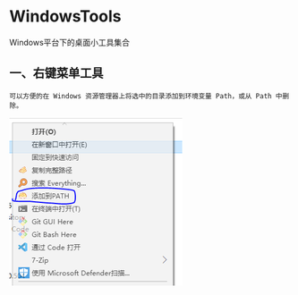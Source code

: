 # WindowsTools
Windows平台下的桌面小工具集合

## 一、右键菜单工具
    可以方便的在 Windows 资源管理器上将选中的目录添加到环境变量 Path，或从 Path 中删除。
![截图](./resources/screenshot.png)
